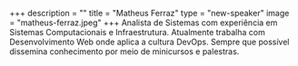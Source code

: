 +++
description = ""
title = "Matheus Ferraz"
type = "new-speaker"
image = "matheus-ferraz.jpeg"
+++
Analista de Sistemas com experiência em Sistemas Computacionais e Infraestrutura.
Atualmente trabalha com Desenvolvimento Web onde aplica a cultura DevOps.
Sempre que possível dissemina conhecimento por meio de minicursos e palestras.
